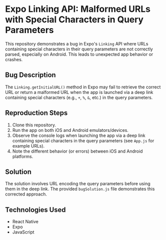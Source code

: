 # Expo Linking API: Malformed URLs with Special Characters in Query Parameters

This repository demonstrates a bug in Expo's `Linking` API where URLs containing special characters in their query parameters are not correctly parsed, especially on Android. This leads to unexpected app behavior or crashes.

## Bug Description
The `Linking.getInitialURL()` method in Expo may fail to retrieve the correct URL or return a malformed URL when the app is launched via a deep link containing special characters (e.g., `+`, `%`, `&`, etc.) in the query parameters.

## Reproduction Steps
1. Clone this repository.
2. Run the app on both iOS and Android emulators/devices.
3. Observe the console logs when launching the app via a deep link containing special characters in the query parameters (see `App.js` for example URLs).
4. Note the different behavior (or errors) between iOS and Android platforms.

## Solution
The solution involves URL encoding the query parameters before using them in the deep link.  The provided `bugSolution.js` file demonstrates this corrected approach.

## Technologies Used
* React Native
* Expo
* JavaScript